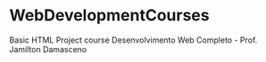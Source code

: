 # WebDevelopmentCourses
Basic HTML Project course Desenvolvimento Web Completo - Prof. Jamilton Damasceno
